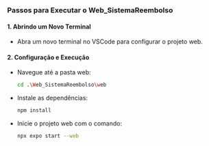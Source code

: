 ###  Passos para Executar o Web_SistemaReembolso
    
#### 1. Abrindo um Novo Terminal
* Abra um novo terminal no VSCode para configurar o projeto web.

#### 2. Configuração e Execução
* Navegue até a pasta web:
  ```bash
  cd .\Web_SistemaReembolso\web
  ```
* Instale as dependências:
  ```bash
  npm install
  ```
* Inicie o projeto web com o comando:
  ```bash
  npx expo start --web
  ```